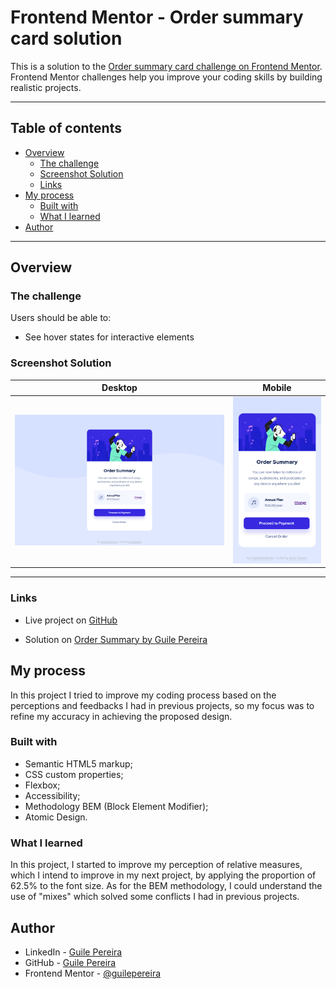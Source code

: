 # Frontend Mentor - Order summary card solution

This is a solution to the [Order summary card challenge on Frontend Mentor](https://www.frontendmentor.io/challenges/order-summary-component-QlPmajDUj). Frontend Mentor challenges help you improve your coding skills by building realistic projects. 

-------

## Table of contents

- [Overview](#overview)
  - [The challenge](#the-challenge)
  - [Screenshot Solution](#screenshot-solution)
  - [Links](#links)
- [My process](#my-process)
  - [Built with](#built-with)
  - [What I learned](#what-i-learned)
- [Author](#author)

-------

## Overview

  ### **The challenge**

  Users should be able to:

  - See hover states for interactive elements


### Screenshot Solution

| Desktop | Mobile |
|---|---|
|![Layout Desktop](design/solution_desktop.png)|![Layout Mobile](design/solution_mobile.png)|

-------

### Links

- Live project on [GitHub](https://guilepereira.github.io/order-summary/)

- Solution on [Order Summary by Guile Pereira](https://www.frontendmentor.io/solutions/order-summary-card-solution-bem-and-atomic-design-9btK0dq0Ge)

## My process

In this project I tried to improve my coding process based on the perceptions and feedbacks I had in previous projects, so my focus was to refine my accuracy in achieving the proposed design.

### Built with

- Semantic HTML5 markup;
- CSS custom properties;
- Flexbox;
- Accessibility;
- Methodology BEM (Block Element Modifier);
- Atomic Design.

### What I learned

In this project, I started to improve my perception of relative measures, which I intend to improve in my next project, by applying the proportion of 62.5% to the font size. As for the BEM methodology, I could understand the use of "mixes" which solved some conflicts I had in previous projects.

## Author

- LinkedIn - [Guile Pereira](https://www.linkedin.com/in/guilevpereira/)
- GitHub - [Guile Pereira](https://github.com/guilepereira)
- Frontend Mentor - [@guilepereira](https://www.frontendmentor.io/profile/guilepereira)

